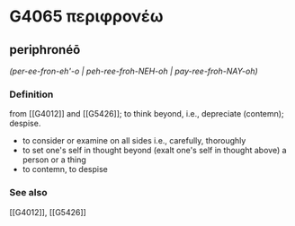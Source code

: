 # G4065 περιφρονέω

## periphronéō

_(per-ee-fron-eh'-o | peh-ree-froh-NEH-oh | pay-ree-froh-NAY-oh)_

### Definition

from [[G4012]] and [[G5426]]; to think beyond, i.e., depreciate (contemn); despise.

- to consider or examine on all sides i.e., carefully, thoroughly
- to set one's self in thought beyond (exalt one's self in thought above) a person or a thing
- to contemn, to despise

### See also

[[G4012]], [[G5426]]

